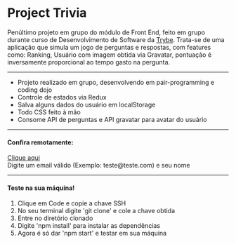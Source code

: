 <h1>Project Trivia</h1>


Penúltimo projeto em grupo do módulo de Front End, feito em grupo durante curso de Desenvolvimento de Software da <a href="https://www.betrybe.com/" target="_blank" >Trybe</a>. Trata-se de uma aplicação que simula um jogo de perguntas e respostas, com features como: Ranking, Usuário com imagem obtida via Gravatar, pontuação é inversamente proporcional ao tempo gasto na pergunta.

<hr>
<ul>
  <li>Projeto realizado em grupo, desenvolvendo em pair-programming e coding dojo</li>
  <li>Controle de estados via Redux</li>
  <li>Salva alguns dados do usuário em localStorage</li>
  <li>Todo CSS feito à mão</li>
  <li>Consome API de perguntas e API gravatar para avatar do usuário</li>
</ul>
<hr>
<h4>Confira remotamente:</h4> <a href="https://trivia-redux-eight.vercel.app/" targe='_blank'>Clique aqui</a>
<br>
Digite um email válido (Exemplo: teste@teste.com)
e seu nome
<hr>

<h4>Teste na sua máquina!</h4>
<ol>
  <li>Clique em Code e copie a chave SSH</li>
  <li>No seu terminal digite 'git clone' e cole a chave obtida</li>
  <li>Entre no diretório clonado</li>
  <li>Digite 'npm install' para instalar as dependências</li>
  <li>Agora é só dar 'npm start' e testar em sua máquina</li>
</ol>
